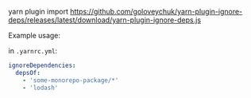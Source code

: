 yarn plugin import https://github.com/goloveychuk/yarn-plugin-ignore-deps/releases/latest/download/yarn-plugin-ignore-deps.js


Example usage:

in `.yarnrc.yml`:
```yaml
ignoreDependencies:
  depsOf:
    - 'some-monorepo-package/*'
    - 'lodash'
```